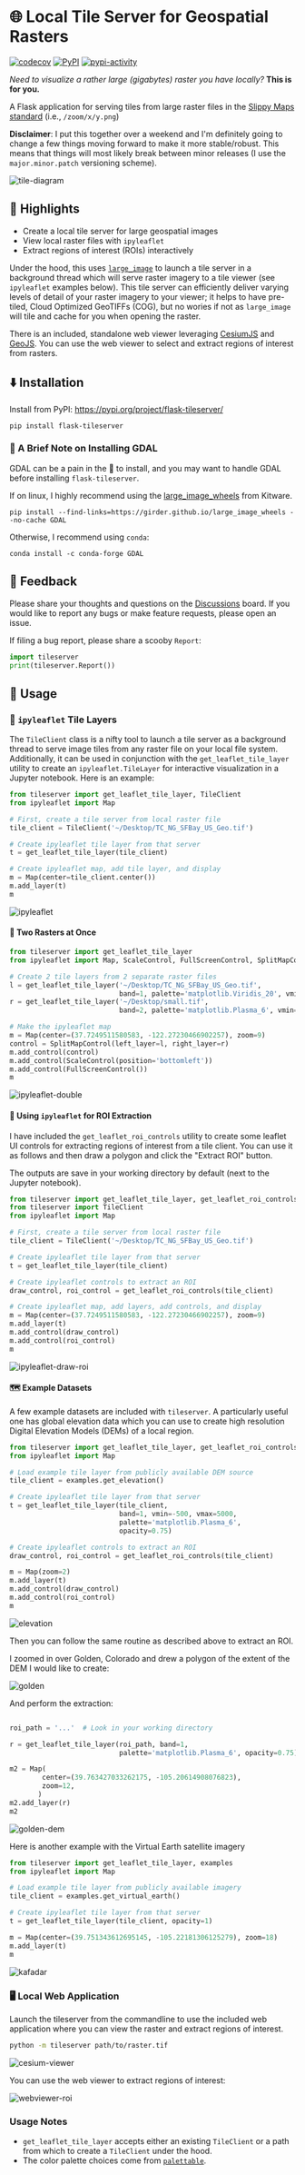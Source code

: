 # 🌐 Local Tile Server for Geospatial Rasters

[![codecov](https://codecov.io/gh/banesullivan/flask-tileserver/branch/main/graph/badge.svg?token=S0HQ64FW8G)](https://codecov.io/gh/banesullivan/flask-tileserver)
[![PyPI](https://img.shields.io/pypi/v/flask-tileserver.svg?logo=python&logoColor=white)](https://pypi.org/project/flask-tileserver/)
[![pypi-activity](https://img.shields.io/pypi/dm/flask-tileserver.svg?label=pypi%20downloads)](https://pypi.org/project/flask-tileserver/)

*Need to visualize a rather large (gigabytes) raster you have locally?* **This is for you.**

A Flask application for serving tiles from large raster files in
the [Slippy Maps standard](https://wiki.openstreetmap.org/wiki/Slippy_map_tilenames)
(i.e., `/zoom/x/y.png`)

**Disclaimer**: I put this together over a weekend and I'm definitely going to
change a few things moving forward to make it more stable/robust. This means
that things will most likely break between minor releases (I use the
`major.minor.patch` versioning scheme).


![tile-diagram](https://raw.githubusercontent.com/banesullivan/flask-tileserver/main/imgs/tile-diagram.png)


## 🌟 Highlights

- Create a local tile server for large geospatial images
- View local raster files with `ipyleaflet`
- Extract regions of interest (ROIs) interactively

Under the hood, this uses [`large_image`](https://github.com/girder/large_image)
to launch a tile server in a background thread which will serve raster imagery
to a tile viewer (see `ipyleaflet` examples below).
This tile server can efficiently deliver varying levels of detail of your
raster imagery to your viewer; it helps to have pre-tiled, Cloud Optimized
GeoTIFFs (COG), but no wories if not as `large_image` will tile and cache for
you when opening the raster.

There is an included, standalone web viewer leveraging
[CesiumJS](https://cesium.com/platform/cesiumjs/) and [GeoJS](https://opengeoscience.github.io/geojs/).
You can use the web viewer to select and extract regions of interest from rasters.

## ⬇️ Installation

Install from PyPI: https://pypi.org/project/flask-tileserver/

```
pip install flask-tileserver
```

### 📝 A Brief Note on Installing GDAL

GDAL can be a pain in the 🍑 to install, and you may want to handle GDAL
before installing `flask-tileserver`.

If on linux, I highly recommend using the [large_image_wheels](https://github.com/girder/large_image_wheels) from Kitware.

```
pip install --find-links=https://girder.github.io/large_image_wheels --no-cache GDAL
```

Otherwise, I recommend using `conda`:

```
conda install -c conda-forge GDAL
```

## 💭 Feedback

Please share your thoughts and questions on the [Discussions](https://github.com/banesullivan/flask-tileserver/discussions) board.
If you would like to report any bugs or make feature requests, please open an issue.

If filing a bug report, please share a scooby `Report`:

```py
import tileserver
print(tileserver.Report())
```

## 🚀 Usage

### 🍃 `ipyleaflet` Tile Layers

The `TileClient` class is a nifty tool to launch a tile server as a background
thread to serve image tiles from any raster file on your local file system.
Additionally, it can be used in conjunction with the `get_leaflet_tile_layer`
utility to create an `ipyleaflet.TileLayer` for interactive visualization in
a Jupyter notebook. Here is an example:


```py
from tileserver import get_leaflet_tile_layer, TileClient
from ipyleaflet import Map

# First, create a tile server from local raster file
tile_client = TileClient('~/Desktop/TC_NG_SFBay_US_Geo.tif')

# Create ipyleaflet tile layer from that server
t = get_leaflet_tile_layer(tile_client)

# Create ipyleaflet map, add tile layer, and display
m = Map(center=tile_client.center())
m.add_layer(t)
m
```

![ipyleaflet](https://raw.githubusercontent.com/banesullivan/flask-tileserver/main/imgs/ipyleaflet.png)

#### 🥓 Two Rasters at Once

```py
from tileserver import get_leaflet_tile_layer
from ipyleaflet import Map, ScaleControl, FullScreenControl, SplitMapControl

# Create 2 tile layers from 2 separate raster files
l = get_leaflet_tile_layer('~/Desktop/TC_NG_SFBay_US_Geo.tif',
                           band=1, palette='matplotlib.Viridis_20', vmin=50, vmax=200)
r = get_leaflet_tile_layer('~/Desktop/small.tif',
                           band=2, palette='matplotlib.Plasma_6', vmin=0, vmax=150)

# Make the ipyleaflet map
m = Map(center=(37.7249511580583, -122.27230466902257), zoom=9)
control = SplitMapControl(left_layer=l, right_layer=r)
m.add_control(control)
m.add_control(ScaleControl(position='bottomleft'))
m.add_control(FullScreenControl())
m
```

![ipyleaflet-double](https://raw.githubusercontent.com/banesullivan/flask-tileserver/main/imgs/ipyleaflet.gif)


#### 🎯 Using `ipyleaflet` for ROI Extraction

I have included the `get_leaflet_roi_controls` utility to create some leaflet
UI controls for extracting regions of interest from a tile client. You can
use it as follows and then draw a polygon and click the "Extract ROI" button.

The outputs are save in your working directory by default (next to the Jupyter notebook).

```py
from tileserver import get_leaflet_tile_layer, get_leaflet_roi_controls
from tileserver import TileClient
from ipyleaflet import Map

# First, create a tile server from local raster file
tile_client = TileClient('~/Desktop/TC_NG_SFBay_US_Geo.tif')

# Create ipyleaflet tile layer from that server
t = get_leaflet_tile_layer(tile_client)

# Create ipyleaflet controls to extract an ROI
draw_control, roi_control = get_leaflet_roi_controls(tile_client)

# Create ipyleaflet map, add layers, add controls, and display
m = Map(center=(37.7249511580583, -122.27230466902257), zoom=9)
m.add_layer(t)
m.add_control(draw_control)
m.add_control(roi_control)
m
```

![ipyleaflet-draw-roi](https://raw.githubusercontent.com/banesullivan/flask-tileserver/main/imgs/ipyleaflet-draw-roi.png)


#### 🗺️ Example Datasets

A few example datasets are included with `tileserver`. A particularly
useful one has global elevation data which you can use to create high resolution Digital Elevation Models (DEMs) of a local region.

```py
from tileserver import get_leaflet_tile_layer, get_leaflet_roi_controls, examples
from ipyleaflet import Map

# Load example tile layer from publicly available DEM source
tile_client = examples.get_elevation()

# Create ipyleaflet tile layer from that server
t = get_leaflet_tile_layer(tile_client,
                           band=1, vmin=-500, vmax=5000,
                           palette='matplotlib.Plasma_6',
                           opacity=0.75)

# Create ipyleaflet controls to extract an ROI
draw_control, roi_control = get_leaflet_roi_controls(tile_client)

m = Map(zoom=2)
m.add_layer(t)
m.add_control(draw_control)
m.add_control(roi_control)
m
```

![elevation](https://raw.githubusercontent.com/banesullivan/flask-tileserver/main/imgs/elevation.png)


Then you can follow the same routine as described above to extract an ROI.

I zoomed in over Golden, Colorado and drew a polygon of the extent of the DEM I would like to create:

![golden](https://raw.githubusercontent.com/banesullivan/flask-tileserver/main/imgs/golden-roi.png)

And perform the extraction:

```py

roi_path = '...'  # Look in your working directory

r = get_leaflet_tile_layer(roi_path, band=1,
                           palette='matplotlib.Plasma_6', opacity=0.75)

m2 = Map(
        center=(39.763427033262175, -105.20614908076823),
        zoom=12,
       )
m2.add_layer(r)
m2
```

![golden-dem](https://raw.githubusercontent.com/banesullivan/flask-tileserver/main/imgs/golden-dem.png)

Here is another example with the Virtual Earth satellite imagery

```py
from tileserver import get_leaflet_tile_layer, examples
from ipyleaflet import Map

# Load example tile layer from publicly available imagery
tile_client = examples.get_virtual_earth()

# Create ipyleaflet tile layer from that server
t = get_leaflet_tile_layer(tile_client, opacity=1)

m = Map(center=(39.751343612695145, -105.22181306125279), zoom=18)
m.add_layer(t)
m
```

![kafadar](https://raw.githubusercontent.com/banesullivan/flask-tileserver/main/imgs/kafadar.png)


### 🖥️ Local Web Application

Launch the tileserver from the commandline to use the included web application where you can view the raster and extract regions of interest.

```bash
python -m tileserver path/to/raster.tif
```

![cesium-viewer](https://raw.githubusercontent.com/banesullivan/flask-tileserver/main/imgs/cesium-viewer.png)

You can use the web viewer to extract regions of interest:

![webviewer-roi](https://raw.githubusercontent.com/banesullivan/flask-tileserver/main/imgs/webviewer-roi.gif)


### Usage Notes

- `get_leaflet_tile_layer` accepts either an existing `TileClient` or a
path from which to create a `TileClient` under the hood.
- The color palette choices come from [`palettable`](https://jiffyclub.github.io/palettable/).
